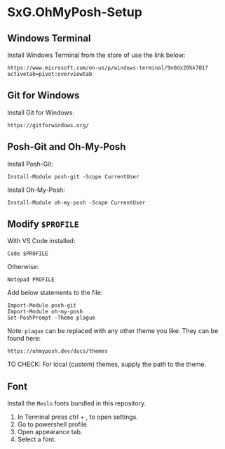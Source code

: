 # SxG.OhMyPosh-Setup

## Windows Terminal
Install Windows Terminal from the store of use the link below:
```
https://www.microsoft.com/en-us/p/windows-terminal/9n0dx20hk701?activetab=pivot:overviewtab
```

## Git for Windows
Install Git for Windows:
```
https://gitforwindows.org/
```

## Posh-Git and Oh-My-Posh
Install Posh-Git:
```
Install-Module posh-git -Scope CurrentUser
```

Install Oh-My-Posh:
```
Install-Module oh-my-posh -Scope CurrentUser
```

## Modify ```$PROFILE```
With VS Code installed:
```
Code $PROFILE
```

Otherwise:
```
Notepad PROFILE
```

Add below statements to the file:

```
Import-Module posh-git
Import-Module oh-my-posh
Set-PoshPrompt -Theme plague
```

Note: ```plague``` can be replaced with any other theme you like. They can be found here:
```
https://ohmyposh.dev/docs/themes
```
TO CHECK: For local (custom) themes, supply the path to the theme.

## Font

Install the ```Meslo``` fonts bundled in this repository.

1. In Terminal press ctrl + , to open settings.
2. Go to powershell profile.
3. Open appearance tab.
4. Select a font.

